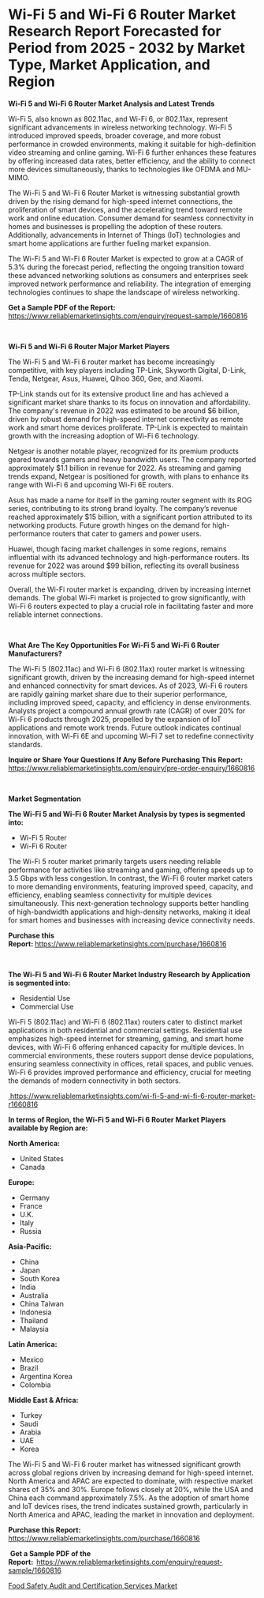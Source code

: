 <p><h1>Wi-Fi 5 and Wi-Fi 6 Router Market Research Report Forecasted for Period from 2025 -  2032 by Market Type, Market Application, and Region</h1></p><p><strong>Wi-Fi 5 and Wi-Fi 6 Router Market Analysis and Latest Trends</strong></p>
<p><p>Wi-Fi 5, also known as 802.11ac, and Wi-Fi 6, or 802.11ax, represent significant advancements in wireless networking technology. Wi-Fi 5 introduced improved speeds, broader coverage, and more robust performance in crowded environments, making it suitable for high-definition video streaming and online gaming. Wi-Fi 6 further enhances these features by offering increased data rates, better efficiency, and the ability to connect more devices simultaneously, thanks to technologies like OFDMA and MU-MIMO.</p><p>The Wi-Fi 5 and Wi-Fi 6 Router Market is witnessing substantial growth driven by the rising demand for high-speed internet connections, the proliferation of smart devices, and the accelerating trend toward remote work and online education. Consumer demand for seamless connectivity in homes and businesses is propelling the adoption of these routers. Additionally, advancements in Internet of Things (IoT) technologies and smart home applications are further fueling market expansion.</p><p>The Wi-Fi 5 and Wi-Fi 6 Router Market is expected to grow at a CAGR of 5.3% during the forecast period, reflecting the ongoing transition toward these advanced networking solutions as consumers and enterprises seek improved network performance and reliability. The integration of emerging technologies continues to shape the landscape of wireless networking.</p></p>
<p><strong>Get a Sample PDF of the Report:&nbsp;</strong> <a href="https://www.reliablemarketinsights.com/enquiry/request-sample/1660816?utm_campaign=3183&utm_medium=2&utm_source=Github&utm_content=ia&utm_term=29032025&utm_id=wi-fi-5-and-wi-fi-6-router">https://www.reliablemarketinsights.com/enquiry/request-sample/1660816</a></p>
<p>&nbsp;</p>
<p><strong>Wi-Fi 5 and Wi-Fi 6 Router Major Market Players</strong></p>
<p><p>The Wi-Fi 5 and Wi-Fi 6 router market has become increasingly competitive, with key players including TP-Link, Skyworth Digital, D-Link, Tenda, Netgear, Asus, Huawei, Qihoo 360, Gee, and Xiaomi. </p><p>TP-Link stands out for its extensive product line and has achieved a significant market share thanks to its focus on innovation and affordability. The company's revenue in 2022 was estimated to be around $6 billion, driven by robust demand for high-speed internet connectivity as remote work and smart home devices proliferate. TP-Link is expected to maintain growth with the increasing adoption of Wi-Fi 6 technology.</p><p>Netgear is another notable player, recognized for its premium products geared towards gamers and heavy bandwidth users. The company reported approximately $1.1 billion in revenue for 2022. As streaming and gaming trends expand, Netgear is positioned for growth, with plans to enhance its range with Wi-Fi 6 and upcoming Wi-Fi 6E routers.</p><p>Asus has made a name for itself in the gaming router segment with its ROG series, contributing to its strong brand loyalty. The company’s revenue reached approximately $15 billion, with a significant portion attributed to its networking products. Future growth hinges on the demand for high-performance routers that cater to gamers and power users.</p><p>Huawei, though facing market challenges in some regions, remains influential with its advanced technology and high-performance routers. Its revenue for 2022 was around $99 billion, reflecting its overall business across multiple sectors.</p><p>Overall, the Wi-Fi router market is expanding, driven by increasing internet demands. The global Wi-Fi market is projected to grow significantly, with Wi-Fi 6 routers expected to play a crucial role in facilitating faster and more reliable internet connections.</p></p>
<p>&nbsp;</p>
<p><strong>What Are The Key Opportunities For Wi-Fi 5 and Wi-Fi 6 Router Manufacturers?</strong></p>
<p><p>The Wi-Fi 5 (802.11ac) and Wi-Fi 6 (802.11ax) router market is witnessing significant growth, driven by the increasing demand for high-speed internet and enhanced connectivity for smart devices. As of 2023, Wi-Fi 6 routers are rapidly gaining market share due to their superior performance, including improved speed, capacity, and efficiency in dense environments. Analysts project a compound annual growth rate (CAGR) of over 20% for Wi-Fi 6 products through 2025, propelled by the expansion of IoT applications and remote work trends. Future outlook indicates continual innovation, with Wi-Fi 6E and upcoming Wi-Fi 7 set to redefine connectivity standards.</p></p>
<p><strong>Inquire or Share Your Questions If Any Before Purchasing This Report:</strong> <a href="https://www.reliablemarketinsights.com/enquiry/pre-order-enquiry/1660816?utm_campaign=3183&utm_medium=2&utm_source=Github&utm_content=ia&utm_term=29032025&utm_id=wi-fi-5-and-wi-fi-6-router">https://www.reliablemarketinsights.com/enquiry/pre-order-enquiry/1660816</a></p>
<p>&nbsp;</p>
<p><strong>Market Segmentation</strong></p>
<p><strong>The Wi-Fi 5 and Wi-Fi 6 Router Market Analysis by types is segmented into:</strong></p>
<p><ul><li>Wi-Fi 5 Router</li><li>Wi-Fi 6 Router</li></ul></p>
<p><p>The Wi-Fi 5 router market primarily targets users needing reliable performance for activities like streaming and gaming, offering speeds up to 3.5 Gbps with less congestion. In contrast, the Wi-Fi 6 router market caters to more demanding environments, featuring improved speed, capacity, and efficiency, enabling seamless connectivity for multiple devices simultaneously. This next-generation technology supports better handling of high-bandwidth applications and high-density networks, making it ideal for smart homes and businesses with increasing device connectivity needs.</p></p>
<p><strong>Purchase this Report:&nbsp;</strong><a href="https://www.reliablemarketinsights.com/purchase/1660816?utm_campaign=3183&utm_medium=2&utm_source=Github&utm_content=ia&utm_term=29032025&utm_id=wi-fi-5-and-wi-fi-6-router">https://www.reliablemarketinsights.com/purchase/1660816</a></p>
<p>&nbsp;</p>
<p><strong>The Wi-Fi 5 and Wi-Fi 6 Router Market Industry Research by Application is segmented into:</strong></p>
<p><ul><li>Residential Use</li><li>Commercial Use</li></ul></p>
<p><p>Wi-Fi 5 (802.11ac) and Wi-Fi 6 (802.11ax) routers cater to distinct market applications in both residential and commercial settings. Residential use emphasizes high-speed internet for streaming, gaming, and smart home devices, with Wi-Fi 6 offering enhanced capacity for multiple devices. In commercial environments, these routers support dense device populations, ensuring seamless connectivity in offices, retail spaces, and public venues. Wi-Fi 6 provides improved performance and efficiency, crucial for meeting the demands of modern connectivity in both sectors.</p></p>
<p><a href="https://www.reliablemarketinsights.com/wi-fi-5-and-wi-fi-6-router-market-r1660816?utm_campaign=3183&utm_medium=2&utm_source=Github&utm_content=ia&utm_term=29032025&utm_id=wi-fi-5-and-wi-fi-6-router">&nbsp;https://www.reliablemarketinsights.com/wi-fi-5-and-wi-fi-6-router-market-r1660816</a></p>
<p><strong>In terms of Region, the Wi-Fi 5 and Wi-Fi 6 Router Market Players available by Region are:</strong></p>
<p>
    <p> <strong> North America: </strong>
        <ul>
            <li>United States</li>
            <li>Canada</li>
        </ul>
        </p> 
    <p> <strong> Europe: </strong>
        <ul>
            <li>Germany</li>
            <li>France</li>
            <li>U.K.</li>
            <li>Italy</li>
            <li>Russia</li>
        </ul>
        </p> 
    <p> <strong> Asia-Pacific: </strong>
        <ul>
            <li>China</li>
            <li>Japan</li>
            <li>South Korea</li>
            <li>India</li>
            <li>Australia</li>
            <li>China Taiwan</li>
            <li>Indonesia</li>
            <li>Thailand</li>
            <li>Malaysia</li>
        </ul>
        </p> 
    <p> <strong> Latin America: </strong>
        <ul>
            <li>Mexico</li>
            <li>Brazil</li>
            <li>Argentina Korea</li>
            <li>Colombia</li>
        </ul>
        </p> 
    <p> <strong> Middle East & Africa: </strong>
        <ul>
            <li>Turkey</li>
            <li>Saudi</li>
            <li>Arabia</li>
            <li>UAE</li>
            <li>Korea</li>
        </ul>
    </p>
    </p>
<p><p>The Wi-Fi 5 and Wi-Fi 6 router market has witnessed significant growth across global regions driven by increasing demand for high-speed internet. North America and APAC are expected to dominate, with respective market shares of 35% and 30%. Europe follows closely at 20%, while the USA and China each command approximately 7.5%. As the adoption of smart home and IoT devices rises, the trend indicates sustained growth, particularly in North America and APAC, leading the market in innovation and deployment.</p></p>
<p><strong>Purchase this Report: </strong><a href="https://www.reliablemarketinsights.com/purchase/1660816?utm_campaign=3183&utm_medium=2&utm_source=Github&utm_content=ia&utm_term=29032025&utm_id=wi-fi-5-and-wi-fi-6-router">https://www.reliablemarketinsights.com/purchase/1660816</a></p>
<p>&nbsp;<strong>Get a Sample PDF of the Report:&nbsp;&nbsp;</strong><a href="https://www.reliablemarketinsights.com/enquiry/request-sample/1660816?utm_campaign=3183&utm_medium=2&utm_source=Github&utm_content=ia&utm_term=29032025&utm_id=wi-fi-5-and-wi-fi-6-router">https://www.reliablemarketinsights.com/enquiry/request-sample/1660816</a></p>
<p><strong></strong></p>
<p><p><a href="https://github.com/merkinedry7b/Market-Research-Report-List-1/blob/main/food-safety-audit-and-certification-services-market.md?utm_campaign=3183&utm_medium=2&utm_source=Github&utm_content=ia&utm_term=29032025&utm_id=wi-fi-5-and-wi-fi-6-router">Food Safety Audit and Certification Services Market</a></p></p>
